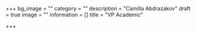 +++
bg_image = ""
category = ""
description = "Camilla Abdrazakov"
draft = true
image = ""
information = []
title = "VP Academic"

+++
